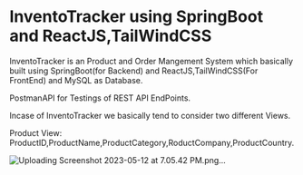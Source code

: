 # InventoTracker using SpringBoot and ReactJS,TailWindCSS
InventoTracker is an Product and Order Mangement System which basically built using SpringBoot(for Backend) and ReactJS,TailWindCSS(For FrontEnd) and MySQL as Database.

PostmanAPI for Testings of REST API EndPoints.

Incase of InventoTracker we basically tend to consider two different Views.

Product View:
ProductID,ProductName,ProductCategory,RoductCompany,ProductCountry.

![Uploading Screenshot 2023-05-12 at 7.05.42 PM.png…]()

